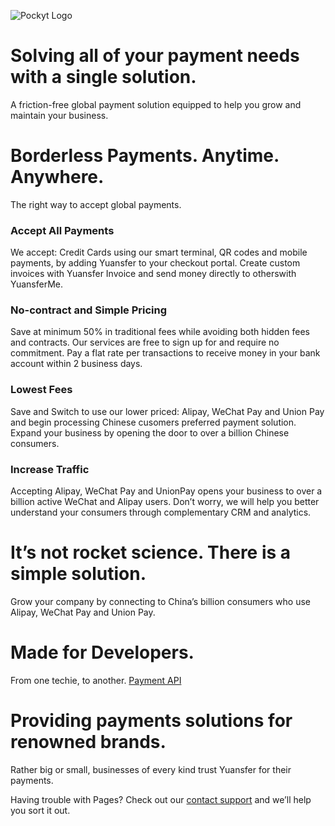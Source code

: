 ![Pockyt Logo](https://pockyt.io/app/uploads/2021/11/logo.svg)

# Solving all of your payment needs with a single solution.
A friction-free global payment solution equipped to
help you grow and maintain your business.

# Borderless Payments. Anytime. Anywhere.
The right way to accept global payments.

### Accept All Payments
We accept: Credit Cards using our smart terminal, QR codes and mobile payments, by adding Yuansfer to your checkout portal. Create custom invoices with Yuansfer Invoice and send money directly to otherswith YuansferMe.

### No-contract and Simple Pricing
Save at minimum 50% in traditional fees while avoiding both hidden fees and contracts. Our services are free to sign up for and require no commitment. Pay a flat rate per transactions to receive money in your bank account within 2 business days.

### Lowest Fees
Save and Switch to use our lower priced: Alipay, WeChat Pay and Union Pay and begin processing  Chinese cusomers preferred payment solution. Expand your business by opening the door to over a billion Chinese consumers.

### Increase Traffic
Accepting Alipay, WeChat Pay and UnionPay opens your business to over a billion active WeChat and Alipay users. Don’t worry, we will help you better understand your consumers through complementary CRM and analytics.

# It’s not rocket science. There is a simple solution.
Grow your company by connecting to China’s billion consumers who use Alipay, WeChat Pay and Union Pay.

# Made for Developers.
From one techie, to another.
[Payment API](https://docs.yuansfer.com)

# Providing payments solutions for renowned brands.
Rather big or small, businesses of every kind trust Yuansfer for their payments.

Having trouble with Pages? Check out our [contact support](https://pockyt.io/contact/) and we’ll help you sort it out.
